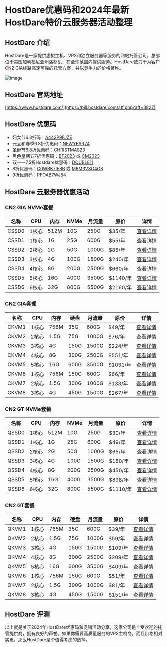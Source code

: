 # HostDare优惠码和2024年最新HostDare特价云服务器活动整理

## HostDare 介绍

HostDare是一家提供虚拟主机、VPS和独立服务器等服务的网站托管公司，总部位于美国加利福尼亚州洛杉矶，在全球范围内提供服务。HostDare致力于为客户CN2 GIA线路高速可靠的托管方案，并以竞争力的价格著称。

![image](https://github.com/wba4kodi/HostDare/assets/157262908/6a430cdb-e4c7-4c55-bfaf-74a602f1796b)

## HostDare 官网地址

[https://www.hostdare.com/](https://bill.hostdare.com/aff.php?aff=3827)

## HostDare 优惠码

- 妇女节6.8折码：[A442P9FJZE](https://bill.hostdare.com/aff.php?aff=3827)
- 元旦和春季6.8折优惠码：[NEWYEAR24](https://bill.hostdare.com/aff.php?aff=3827)
- 圣诞节6.8折优惠码：[CHRISTMAS23](https://bill.hostdare.com/aff.php?aff=3827)
- 黑色星期五7折优惠码：[BF2023](https://bill.hostdare.com/aff.php?aff=3827) 或 [CM2023](https://bill.hostdare.com/aff.php?aff=3827)
- 双十一7.5折Hostdare优惠码：[DOUBLE11](https://bill.hostdare.com/aff.php?aff=3827)
- 8折优惠码：[C0WBK7IE8B](https://bill.hostdare.com/aff.php?aff=3827) 或 [M6M3VSG4G8](https://bill.hostdare.com/aff.php?aff=3827)
- 9折优惠码：[PFOAB7WJ84](https://bill.hostdare.com/aff.php?aff=3827)

## HostDare 云服务器优惠活动

### CN2 GIA NVMe套餐

| 名称 | CPU | 内存 | NVMe | 月流量 | 原价 | 详情 |
|------|-----|------|------|--------|------|------|
| CSSD0 | 1核心 | 512M | 10G | 250G | $35/年 | [查看详情](https://bill.hostdare.com/aff.php?aff=3827&pid=112) |
| CSSD1 | 1核心 | 1G | 25G | 600G | $55/年 | [查看详情](https://bill.hostdare.com/aff.php?aff=3827&pid=106) |
| CSSD2 | 2核心 | 2G | 50G | 1000G | $85/年 | [查看详情](https://bill.hostdare.com/aff.php?aff=3827&pid=107) |
| CSSD3 | 3核心 | 4G | 100G | 1500G | $240/年 | [查看详情](https://bill.hostdare.com/aff.php?aff=3827&pid=108) |
| CSSD4 | 4核心 | 8G | 200G | 2500G | $660/年 | [查看详情](https://bill.hostdare.com/aff.php?aff=3827&pid=109) |
| CSSD5 | 5核心 | 16G | 400G | 3500G | $1140/年 | [查看详情](https://bill.hostdare.com/aff.php?aff=3827&pid=110) |
| CSSD6 | 6核心 | 32G | 800G | 5500G | $2160/年 | [查看详情](https://bill.hostdare.com/aff.php?aff=3827&pid=111) |

### CN2 GIA套餐

| 名称 | CPU | 内存 | 硬盘 | 月流量 | 原价 | 详情 |
|------|-----|------|------|--------|------|------|
| CKVM1 | 1核心 | 756M | 35G | 600G | $49/年 | [查看详情](https://bill.hostdare.com/aff.php?aff=3827&gid=16) |
| CKVM2 | 2核心 | 1.5G | 75G | 1000G | $76/年 | [查看详情](https://bill.hostdare.com/aff.php?aff=3827&gid=16) |
| CKVM3 | 3核心 | 4G | 150G | 1500G | $224/年 | [查看详情](https://bill.hostdare.com/aff.php?aff=3827&gid=16) |
| CKVM4 | 4核心 | 8G | 300G | 2500G | $551/年 | [查看详情](https://bill.hostdare.com/aff.php?aff=3827&gid=16) |
| CKVM5 | 5核心 | 16G | 600G | 3500G | $1031/年 | [查看详情](https://bill.hostdare.com/aff.php?aff=3827&gid=16) |
| CKVM6 | 1核心 | 756M | 150G | 600G | $66/年 | [查看详情](https://bill.hostdare.com/aff.php?aff=3827&gid=16) |
| CKVM7 | 2核心 | 1.5G | 300G | 1000G | $133/年 | [查看详情](https://bill.hostdare.com/aff.php?aff=3827&gid=16) |
| CKVM8 | 3核心 | 4G | 450G | 1500G | $267/年 | [查看详情](https://bill.hostdare.com/aff.php?aff=3827&gid=16) |

### CN2 GT NVMe套餐

| 名称 | CPU | 内存 | NVMe | 月流量 | 原价 | 详情 |
|------|-----|------|------|--------|------|------|
| QSSD0 | 1核心 | 512M | 10G | 250G | $30/年 | [查看详情](https://bill.hostdare.com/aff.php?aff=3827&gid=21) |
| QSSD1 | 1核心 | 1G | 25G | 600G | $49/年 | [查看详情](https://bill.hostdare.com/aff.php?aff=3827&gid=21) |
| QSSD2 | 2核心 | 2G | 50G | 1000G | $65/年 | [查看详情](https://bill.hostdare.com/aff.php?aff=3827&gid=21) |
| QSSD3 | 3核心 | 4G | 100G | 1500G | $180/年 | [查看详情](https://bill.hostdare.com/aff.php?aff=3827&gid=21) |
| QSSD4 | 4核心 | 8G | 200G | 2500G | $450/年 | [查看详情](https://bill.hostdare.com/aff.php?aff=3827&gid=21) |
| QSSD5 | 5核心 | 16G | 400G | 3500G | $898/年 | [查看详情](https://bill.hostdare.com/aff.php?aff=3827&gid=21) |
| QSSD6 | 6核心 | 32G | 800G | 5500G | $1110/年 | [查看详情](https://bill.hostdare.com/aff.php?aff=3827&gid=21) |

### CN2 GT套餐

| 名称 | CPU | 内存 | 硬盘 | 月流量 | 原价 | 详情 |
|------|-----|------|------|--------|------|------|
| QKVM1 | 1核心 | 765M | 35G | 600G | $39/年 | [查看详情](https://bill.hostdare.com/aff.php?aff=3827&gid=13) |
| QKVM2 | 2核心 | 1.5G | 75G | 1000G | $59/年 | [查看详情](https://bill.hostdare.com/aff.php?aff=3827&gid=13) |
| QKVM3 | 3核心 | 4G | 150G | 1500G | $109/年 | [查看详情](https://bill.hostdare.com/aff.php?aff=3827&gid=13) |
| QKVM4 | 4核心 | 8G | 300G | 2500G | $209/年 | [查看详情](https://bill.hostdare.com/aff.php?aff=3827&gid=13) |
| QKVM5 | 5核心 | 16G | 600G | 3500G | $409/年 | [查看详情](https://bill.hostdare.com/aff.php?aff=3827&gid=13) |
| QKVM6 | 1核心 | 756M | 150G | 600G | $51/年 | [查看详情](https://bill.hostdare.com/aff.php?aff=3827&gid=13) |
| QKVM7 | 2核心 | 1.5G | 300G | 1000G | $81/年 | [查看详情](https://bill.hostdare.com/aff.php?aff=3827&gid=13) |
| QKVM8 | 3核心 | 4G | 450G | 1500G | $151/年 | [查看详情](https://bill.hostdare.com/aff.php?aff=3827&gid=13) |

## HostDare 评测

以上就是关于2024年HostDare优惠码和促销活动分享，这家公司是个受欢迎的托管提供商，拥有良好的声誉。如果你需要高质量服务的VPS主机商，而且价格相对实惠，那么HostDare是个值得考虑的选择。
